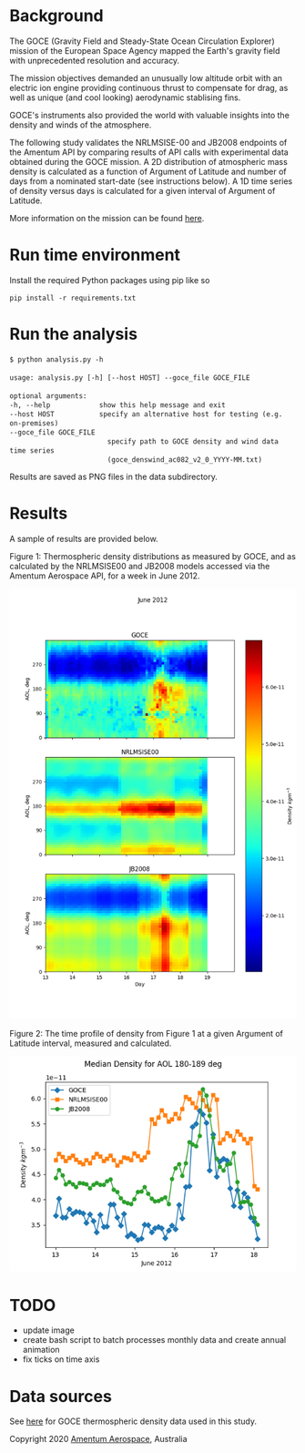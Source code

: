# Background

The GOCE (Gravity Field and Steady-State Ocean Circulation Explorer) mission of the European Space Agency mapped the Earth's gravity field with unprecedented resolution and accuracy. 

The mission objectives demanded an unusually low altitude orbit with an electric ion engine providing continuous thrust to compensate for drag, as well as unique (and cool looking) aerodynamic stablising fins.

GOCE's instruments also provided the world with valuable insights into the density and winds of the atmosphere. 

The following study validates the NRLMSISE-00 and JB2008 endpoints of the Amentum API by comparing results of API calls with experimental data obtained during the GOCE mission. A 2D distribution of atmospheric mass density is calculated as a function of Argument of Latitude and number of days from a nominated start-date (see instructions below). A 1D time series of density versus days is calculated for a given interval of Argument of Latitude.

More information on the mission can be found [here](https://earth.esa.int/web/guest/missions/esa-eo-missions/goce/mission-summary). 

# Run time environment

Install the required Python packages using pip like so

    pip install -r requirements.txt 

# Run the analysis

    $ python analysis.py -h

    usage: analysis.py [-h] [--host HOST] --goce_file GOCE_FILE

    optional arguments:
    -h, --help            show this help message and exit
    --host HOST           specify an alternative host for testing (e.g. on-premises)
    --goce_file GOCE_FILE
                            specify path to GOCE density and wind data time series
                            (goce_denswind_ac082_v2_0_YYYY-MM.txt)

Results are saved as PNG files in the data subdirectory.
    
# Results

A sample of results are provided below.

Figure 1: Thermospheric density distributions as measured by GOCE, and as calculated by the NRLMSISE00 and JB2008 models accessed via the Amentum Aerospace API, for a week in June 2012.

![](./Density_GOCE_vs_Models_20120613.png)


Figure 2: The time profile of density from Figure 1 at a given Argument of Latitude interval, measured and calculated.

![](./Density_vs_API_AOL_180_20120613.png)

# TODO 

- update image
- create bash script to batch processes monthly data and create annual animation
- fix ticks on time axis

# Data sources 

See [here](https://earth.esa.int/web/guest/missions/esa-operational-missions/goce/goce-thermospheric-data ) for GOCE thermospheric density data used in this study.

Copyright 2020 [Amentum Aerospace](https://amentum.space), Australia
